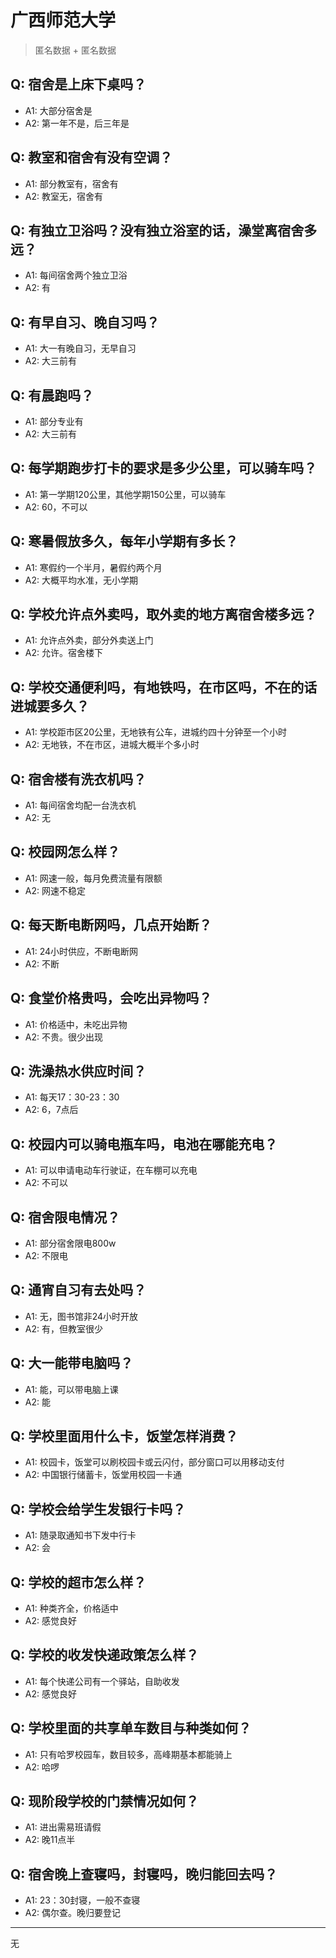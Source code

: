 # 广西师范大学
> 匿名数据 + 匿名数据
## Q: 宿舍是上床下桌吗？
- A1: 大部分宿舍是
- A2: 第一年不是，后三年是
## Q: 教室和宿舍有没有空调？
- A1: 部分教室有，宿舍有
- A2: 教室无，宿舍有
## Q: 有独立卫浴吗？没有独立浴室的话，澡堂离宿舍多远？
- A1: 每间宿舍两个独立卫浴
- A2: 有
## Q: 有早自习、晚自习吗？
- A1: 大一有晚自习，无早自习
- A2: 大三前有
## Q: 有晨跑吗？
- A1: 部分专业有
- A2: 大三前有
## Q: 每学期跑步打卡的要求是多少公里，可以骑车吗？
- A1: 第一学期120公里，其他学期150公里，可以骑车
- A2: 60，不可以
## Q: 寒暑假放多久，每年小学期有多长？
- A1: 寒假约一个半月，暑假约两个月
- A2: 大概平均水准，无小学期
## Q: 学校允许点外卖吗，取外卖的地方离宿舍楼多远？
- A1: 允许点外卖，部分外卖送上门
- A2: 允许。宿舍楼下
## Q: 学校交通便利吗，有地铁吗，在市区吗，不在的话进城要多久？
- A1: 学校距市区20公里，无地铁有公车，进城约四十分钟至一个小时
- A2: 无地铁，不在市区，进城大概半个多小时
## Q: 宿舍楼有洗衣机吗？
- A1: 每间宿舍均配一台洗衣机
- A2: 无
## Q: 校园网怎么样？
- A1: 网速一般，每月免费流量有限额
- A2: 网速不稳定
## Q: 每天断电断网吗，几点开始断？
- A1: 24小时供应，不断电断网
- A2: 不断
## Q: 食堂价格贵吗，会吃出异物吗？
- A1: 价格适中，未吃出异物
- A2: 不贵。很少出现
## Q: 洗澡热水供应时间？
- A1: 每天17：30-23：30
- A2: 6，7点后
## Q: 校园内可以骑电瓶车吗，电池在哪能充电？
- A1: 可以申请电动车行驶证，在车棚可以充电
- A2: 不可以
## Q: 宿舍限电情况？
- A1: 部分宿舍限电800w
- A2: 不限电
## Q: 通宵自习有去处吗？
- A1: 无，图书馆非24小时开放
- A2: 有，但教室很少
## Q: 大一能带电脑吗？
- A1: 能，可以带电脑上课
- A2: 能
## Q: 学校里面用什么卡，饭堂怎样消费？
- A1: 校园卡，饭堂可以刷校园卡或云闪付，部分窗口可以用移动支付
- A2: 中国银行储蓄卡，饭堂用校园一卡通
## Q: 学校会给学生发银行卡吗？
- A1: 随录取通知书下发中行卡
- A2: 会
## Q: 学校的超市怎么样？
- A1: 种类齐全，价格适中
- A2: 感觉良好
## Q: 学校的收发快递政策怎么样？
- A1: 每个快递公司有一个驿站，自助收发
- A2: 感觉良好
## Q: 学校里面的共享单车数目与种类如何？
- A1: 只有哈罗校园车，数目较多，高峰期基本都能骑上
- A2: 哈啰
## Q: 现阶段学校的门禁情况如何？
- A1: 进出需易班请假
- A2: 晚11点半
## Q: 宿舍晚上查寝吗，封寝吗，晚归能回去吗？
- A1: 23：30封寝，一般不查寝
- A2: 偶尔查。晚归要登记
***
无